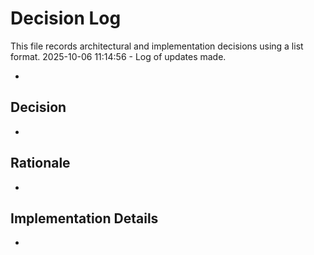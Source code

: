 # Decision Log

This file records architectural and implementation decisions using a list format.
2025-10-06 11:14:56 - Log of updates made.

*
      
## Decision

*
      
## Rationale 

*

## Implementation Details

*